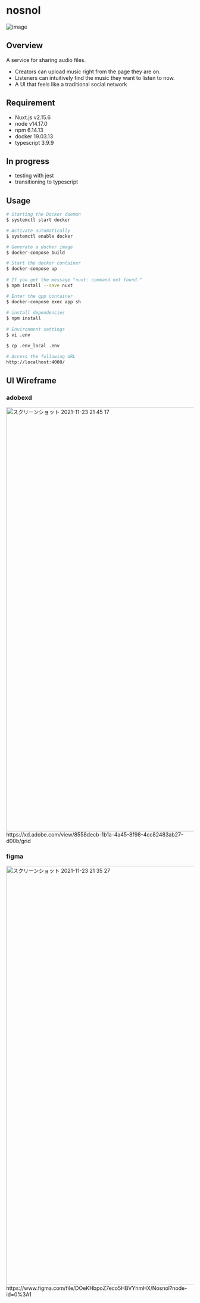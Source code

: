 # nosnol

![image](https://user-images.githubusercontent.com/49152949/141650271-3e7cc3a2-3443-4f7c-9129-fbd907e97531.png)

## Overview

A service for sharing audio files.

- Creators can upload music right from the page they are on.
- Listeners can intuitively find the music they want to listen to now.
- A UI that feels like a traditional social network

## Requirement

- Nuxt.js v2.15.6
- node v14.17.0
- npm 6.14.13
- docker 19.03.13
- typescript 3.9.9

## In progress

- testing with jest
- transitioning to typescript

## Usage

```bash
# Starting the Docker daemon
$ systemctl start docker

# Activate automatically
$ systemctl enable docker

# Generate a docker image
$ docker-compose build

# Start the docker container
$ docker-compose up
​
# If you get the message "nuxt: command not found."
$ npm install --save nuxt

# Enter the qpp container
$ docker-compose exec app sh
​
# install dependencies
$ npm install
​
# Environment settings
$ vi .env

$ cp .env_local .env

# Access the following URL
http://localhost:4000/
```

## UI Wireframe

### adobexd

<img width="1139" alt="スクリーンショット 2021-11-23 21 45 17" src="https://user-images.githubusercontent.com/49152949/143026238-b3207987-54ef-4018-8df1-72a6a61c7bdf.png">
https://xd.adobe.com/view/8558decb-1b1a-4a45-8f98-4cc82483ab27-d00b/grid

### figma

<img width="1125" alt="スクリーンショット 2021-11-23 21 35 27" src="https://user-images.githubusercontent.com/49152949/143024886-aca9cdfb-bd4e-4aee-8757-e5db7f5ba60b.png">
https://www.figma.com/file/DOeKHbpoZ7eco5HBVYhmHX/Nosnol?node-id=0%3A1
